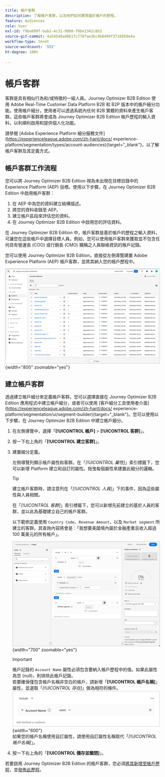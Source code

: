 ```yaml
---
title: 帳戶客群
description: 了解帳戶客群，以及他們如何實現基於帳戶的歷程。
feature: Audiences
role: User
exl-id: f9ba690f-bab2-4c31-9000-f0be1342c8b3
source-git-commit: 4a54548ad061fc778fae3bc4b8499f3716850e4a
workflow-type: tm+mt
source-wordcount: '552'
ht-degree: 100%

---
```


# 帳戶客群

客群是具有相似行為和/或特徵的一組人員。Journey Optimizer B2B Edition 使用 Adobe Real-Time Customer Data Platform B2B 和 B2P 版本中的帳戶細分功能。使用帳戶細分，使用者可以透過系統內任何 B2B 實體的資料來產生帳戶客群。這些帳戶客群將會成為 Journey Optimizer B2B Edition 帳戶歷程的輸入資料，以利順利啟用和提供個人化功能。

請參閱 [Adobe Experience Platform 細分服務文件](https://experienceleague.adobe.com/zh-hant/docs/ experience-platform/segmentation/types/account-audiences){target="_blank"}，以了解帳戶客群及其定義方式。

## 帳戶客群工作流程

您可以將 Journey Optimizer B2B Edition 視為未出現在目標目錄中的 Experience Platform (AEP) 目標。使用以下步驟，在 Journey Optimizer B2B Edition 中啟用帳戶客群：

1. 在 AEP 中為您的資料建立結構描述。
1. 將您的資料收錄至 AEP。
1. 建立帳戶區段來評估您的資料。
1. 在 Journey Optimizer B2B Edition 中啟用您的評估資料。

在 Journey Optimizer B2B Edition 中，帳戶客群是基於帳戶的歷程之輸入資料，可讓您在這些帳戶中選擇目標人員。例如，您可以使用帳戶客群來獲取並不包含任何具有營運長 (COO) 或行銷長 (CMO) 職稱之人員聯絡資訊的帳戶記錄。

您可以使用 Journey Optimizer B2B Edition，直接從左側導覽建置 Adobe Experience Platform (AEP) 帳戶客群，並將其納入您的帳戶歷程中。

![存取帳戶客群](./assets/account-audiences-browse.png){width="800" zoomable="yes"}

## 建立帳戶客群

透過建立帳戶細分來定義帳戶客群。您可以選擇直接在 Journey Optimizer B2B Edition 應用程式中建立帳戶細分，或者可以使用 [客戶細分工具使用者介面](https://experienceleague.adobe.com/zh-hant/docs/ experience-platform/segmentation/ui/segment-builder){target="_blank"}。您可以使用以下步驟，在 Journey Optimizer B2B Edition 中建立帳戶細分。

1. 在左側導覽中，選擇「**[!UICONTROL 帳戶]** > **[!UICONTROL 客群]**」。

1. 按一下右上角的「**[!UICONTROL 建立客群]**」。

1. 建置細分定義。

   左側導覽列顯示帳戶屬性和客群。在「_[!UICONTROL 屬性]_」索引標籤下，您可以新增 Platform 建立和自訂的屬性。拖曳每個屬性來建置此細分的邏輯。

   >[!TIP]
   >
   >建立帳戶客群時，請注意列在「_[!UICONTROL 人員]_」下的事件，因為這些屬性與人員相關。<br/>
   >
   >在「_[!UICONTROL 客群]_」索引標籤下，您可以新增先前建立的基於人員的客群，並以此為基礎建立自己的帳戶客群。

   以下範例定義使用 `Country Code`、`Revenue Amount`，以及 `Market segment` 所建立的客群。其查詢內容將會是：「我想要美國境內屬於金融產業且收入超過 100 萬美元的所有帳戶」。

   ![帳戶客群細分工具範例](./assets/audience-segment-builder-US-finance-1M.png){width="700" zoomable="yes"}
   <br/>

   >[!IMPORTANT]
   >
   >帳戶記錄的 `Account Name` 屬性必須包含要納入帳戶歷程中的值。如果此屬性為空 (null)，則排除此帳戶記錄。<br/>
   >若要確保僅包含帳戶名稱非空白的帳戶，請新增「**[!UICONTROL 帳戶名稱]**」屬性，並選取「_[!UICONTROL 存在]_」做為相符的條件。<br/>
   >![存在帳戶名稱屬性](./assets/audience-segment-builder-account-name-exists.png){width="600"}
   ><br/>如果您的帳戶名稱使用自訂屬性，請使用自訂屬性名稱取代「_[!UICONTROL 帳戶名稱]_」。

1. 按一下右上角的「**[!UICONTROL 儲存並關閉]**」。

若要啟用 Journey Optimizer B2B Edition 的帳戶客群，您必須[將其新增至帳戶歷程](../journeys/journey-overview.md#add-the-account-audience-for-your-journey)，並[發佈此歷程](../journeys/journey-overview.md)。
